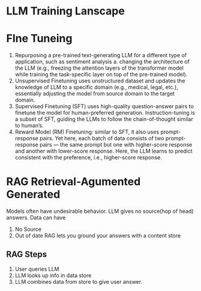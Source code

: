 # LLM Training Lanscape

# FIne Tuneing

1. Repurposing a pre-trained text-generating LLM for a different type of application, such as sentiment analysis
    a. changing the architecture of the LLM (e.g., freezing the attention layers of the transformer model while training the task-specific layer on top of the pre-trained model).
1. Unsupervised Finetuning uses unstructured dataset and updates the knowledge of LLM to a specific domain (e.g., medical, legal, etc.), essentially adjusting the model from source domain to the target domain.
1. Supervised Finetuning (SFT) uses high-quality question-answer pairs to finetune the model for human-preferred generation.  Instruction-tuning is a subset of SFT, guiding the LLMs to follow the chain-of-thought similar to human’s.
1. Reward Model (RM) Finetuning: similar to SFT, it also uses prompt-response pairs. Yet here, each batch of data consists of two prompt-response pairs — the same prompt but one with higher-score response and another with lower-score response. Here, the LLM learns to predict consistent with the preference, i.e., higher-score response.

# RAG Retrieval-Agumented Generated
Models often have undesirable behavior.  LLM gives no source(hop of head) answers.  Data can have
1. No Source
2. Out of date
RAG lets you ground your answers with a content store
## RAG Steps

1. User queries LLM
2. LLM looks up info in data store
3. LLM combines data from store to give user answer.
